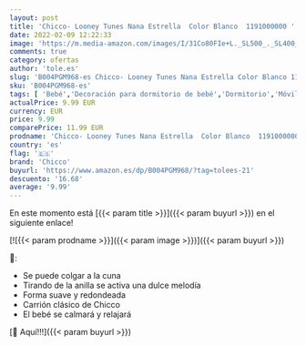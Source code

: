 ```yaml
---
layout: post
title: 'Chicco- Looney Tunes Nana Estrella  Color Blanco  1191000000 '
date: 2022-02-09 12:22:33
image: 'https://m.media-amazon.com/images/I/31Co80FIe+L._SL500_._SL400_.jpg'
comments: true
category: ofertas
author: 'tole.es'
slug: 'B004PGM968-es Chicco- Looney Tunes Nana Estrella Color Blanco 1191000000'
sku: 'B004PGM968-es'
tags: [ 'Bebé','Decoración para dormitorio de bebé','Dormitorio','Móviles para bebé','chicco','chicco-', ]
actualPrice: 9.99 EUR
currency: EUR
price: 9.99
comparePrice: 11.99 EUR
prodname: 'Chicco- Looney Tunes Nana Estrella  Color Blanco  1191000000 '
country: 'es'
flag: '🇪🇸'
brand: 'Chicco'
buyurl: 'https://www.amazon.es/dp/B004PGM968/?tag=tolees-21'
descuento: '16.68'
average: '9.99'
---
```


En este momento está [{{< param title >}}]({{< param buyurl >}}) en el siguiente enlace!

[![{{< param prodname >}}]({{< param image >}})]({{< param buyurl >}})

🔎:

- Se puede colgar a la cuna
- Tirando de la anilla se activa una dulce melodía
- Forma suave y redondeada
- Carrión clásico de Chicco
- El bebé se calmará y relajará

[🛒 Aquí!!!]({{< param buyurl >}})
